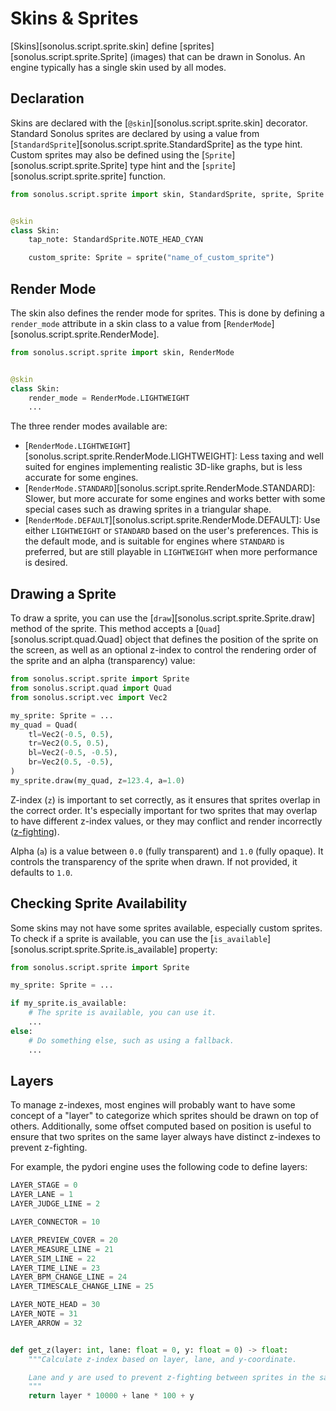# Skins & Sprites

[Skins][sonolus.script.sprite.skin] define [sprites][sonolus.script.sprite.Sprite] (images) that can be drawn in 
Sonolus. An engine typically has a single skin used by all modes.

## Declaration

Skins are declared with the [`@skin`][sonolus.script.sprite.skin] decorator. Standard Sonolus sprites are declared by
using a value from [`StandardSprite`][sonolus.script.sprite.StandardSprite] as the type hint. Custom sprites may also be
defined using the [`Sprite`][sonolus.script.sprite.Sprite] type hint and the [`sprite`][sonolus.script.sprite.sprite]
function.

```python
from sonolus.script.sprite import skin, StandardSprite, sprite, Sprite


@skin
class Skin:
    tap_note: StandardSprite.NOTE_HEAD_CYAN

    custom_sprite: Sprite = sprite("name_of_custom_sprite")
```

## Render Mode

The skin also defines the render mode for sprites. This is done by defining a `render_mode` attribute in a skin class
to a value from [`RenderMode`][sonolus.script.sprite.RenderMode].

```python
from sonolus.script.sprite import skin, RenderMode


@skin
class Skin:
    render_mode = RenderMode.LIGHTWEIGHT
    ...
```

The three render modes available are:

- [`RenderMode.LIGHTWEIGHT`][sonolus.script.sprite.RenderMode.LIGHTWEIGHT]: Less taxing and well suited for
engines implementing realistic 3D-like graphs, but is less accurate for some engines.
- [`RenderMode.STANDARD`][sonolus.script.sprite.RenderMode.STANDARD]: Slower, but more accurate for some engines and
works better with some special cases such as drawing sprites in a triangular shape.
- [`RenderMode.DEFAULT`][sonolus.script.sprite.RenderMode.DEFAULT]: Use either `LIGHTWEIGHT` or `STANDARD` based on
the user's preferences. This is the default mode, and is suitable for engines where `STANDARD` is preferred, but
are still playable in `LIGHTWEIGHT` when more performance is desired.

## Drawing a Sprite

To draw a sprite, you can use the [`draw`][sonolus.script.sprite.Sprite.draw] method of the sprite. This method
accepts a [`Quad`][sonolus.script.quad.Quad] object that defines the position of the sprite on the screen, as well as
an optional z-index to control the rendering order of the sprite and an alpha (transparency) value:

```python
from sonolus.script.sprite import Sprite
from sonolus.script.quad import Quad
from sonolus.script.vec import Vec2

my_sprite: Sprite = ...
my_quad = Quad(
    tl=Vec2(-0.5, 0.5),
    tr=Vec2(0.5, 0.5),
    bl=Vec2(-0.5, -0.5),
    br=Vec2(0.5, -0.5),
)
my_sprite.draw(my_quad, z=123.4, a=1.0)
```

Z-index (`z`) is important to set correctly, as it ensures that sprites overlap in the correct order. It's especially
important for two sprites that may overlap to have different z-index values, or they may conflict and render 
incorrectly ([z-fighting](https://en.wikipedia.org/wiki/Z-fighting)).

Alpha (`a`) is a value between `0.0` (fully transparent) and `1.0` (fully opaque). It controls the transparency of the
sprite when drawn. If not provided, it defaults to `1.0`.

## Checking Sprite Availability

Some skins may not have some sprites available, especially custom sprites. To check if a sprite is available, you can
use the [`is_available`][sonolus.script.sprite.Sprite.is_available] property:

```python
from sonolus.script.sprite import Sprite

my_sprite: Sprite = ...

if my_sprite.is_available:
    # The sprite is available, you can use it.
    ...
else:
    # Do something else, such as using a fallback.
    ...
```

## Layers

To manage z-indexes, most engines will probably want to have some concept of a "layer" to categorize which
sprites should be drawn on top of others. Additionally, some offset computed based on position is useful to ensure
that two sprites on the same layer always have distinct z-indexes to prevent z-fighting.

For example, the pydori engine uses the following code to define layers:

```python
LAYER_STAGE = 0
LAYER_LANE = 1
LAYER_JUDGE_LINE = 2

LAYER_CONNECTOR = 10

LAYER_PREVIEW_COVER = 20
LAYER_MEASURE_LINE = 21
LAYER_SIM_LINE = 22
LAYER_TIME_LINE = 23
LAYER_BPM_CHANGE_LINE = 24
LAYER_TIMESCALE_CHANGE_LINE = 25

LAYER_NOTE_HEAD = 30
LAYER_NOTE = 31
LAYER_ARROW = 32


def get_z(layer: int, lane: float = 0, y: float = 0) -> float:
    """Calculate z-index based on layer, lane, and y-coordinate.

    Lane and y are used to prevent z-fighting between sprites in the same layer.
    """
    return layer * 10000 + lane * 100 + y
```
